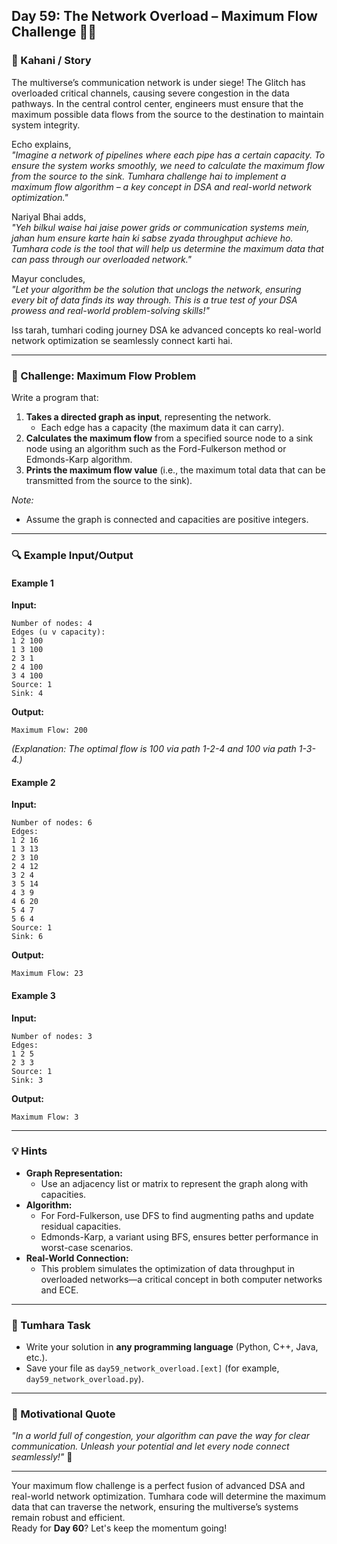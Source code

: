 ## **Day 59: The Network Overload – Maximum Flow Challenge** 🚦🔄

### **📜 Kahani / Story**  
The multiverse’s communication network is under siege! The Glitch has overloaded critical channels, causing severe congestion in the data pathways. In the central control center, engineers must ensure that the maximum possible data flows from the source to the destination to maintain system integrity.  

Echo explains,  
*"Imagine a network of pipelines where each pipe has a certain capacity. To ensure the system works smoothly, we need to calculate the maximum flow from the source to the sink. Tumhara challenge hai to implement a maximum flow algorithm – a key concept in DSA and real-world network optimization."*  

Nariyal Bhai adds,  
*"Yeh bilkul waise hai jaise power grids or communication systems mein, jahan hum ensure karte hain ki sabse zyada throughput achieve ho. Tumhara code is the tool that will help us determine the maximum data that can pass through our overloaded network."*  

Mayur concludes,  
*"Let your algorithm be the solution that unclogs the network, ensuring every bit of data finds its way through. This is a true test of your DSA prowess and real-world problem-solving skills!"*

Iss tarah, tumhari coding journey DSA ke advanced concepts ko real-world network optimization se seamlessly connect karti hai.

---

### **🎯 Challenge: Maximum Flow Problem**  
Write a program that:  
1. **Takes a directed graph as input**, representing the network.  
   - Each edge has a capacity (the maximum data it can carry).  
2. **Calculates the maximum flow** from a specified source node to a sink node using an algorithm such as the Ford-Fulkerson method or Edmonds-Karp algorithm.  
3. **Prints the maximum flow value** (i.e., the maximum total data that can be transmitted from the source to the sink).

*Note:*  
- Assume the graph is connected and capacities are positive integers.

---

### **🔍 Example Input/Output**

#### **Example 1**  
**Input:**  
```
Number of nodes: 4
Edges (u v capacity):
1 2 100
1 3 100
2 3 1
2 4 100
3 4 100
Source: 1
Sink: 4
```  
**Output:**  
```
Maximum Flow: 200
```  
*(Explanation: The optimal flow is 100 via path 1-2-4 and 100 via path 1-3-4.)*

#### **Example 2**  
**Input:**  
```
Number of nodes: 6
Edges:
1 2 16
1 3 13
2 3 10
2 4 12
3 2 4
3 5 14
4 3 9
4 6 20
5 4 7
5 6 4
Source: 1
Sink: 6
```  
**Output:**  
```
Maximum Flow: 23
```

#### **Example 3**  
**Input:**  
```
Number of nodes: 3
Edges:
1 2 5
2 3 3
Source: 1
Sink: 3
```  
**Output:**  
```
Maximum Flow: 3
```

---

### **💡 Hints**  
- **Graph Representation:**  
  - Use an adjacency list or matrix to represent the graph along with capacities.  
- **Algorithm:**  
  - For Ford-Fulkerson, use DFS to find augmenting paths and update residual capacities.  
  - Edmonds-Karp, a variant using BFS, ensures better performance in worst-case scenarios.
- **Real-World Connection:**  
  - This problem simulates the optimization of data throughput in overloaded networks—a critical concept in both computer networks and ECE.

---

### **📝 Tumhara Task**  
- Write your solution in **any programming language** (Python, C++, Java, etc.).  
- Save your file as `day59_network_overload.[ext]` (for example, `day59_network_overload.py`).

---

### **🌟 Motivational Quote**  
*"In a world full of congestion, your algorithm can pave the way for clear communication. Unleash your potential and let every node connect seamlessly!"* 🚀

---

Your maximum flow challenge is a perfect fusion of advanced DSA and real-world network optimization. Tumhara code will determine the maximum data that can traverse the network, ensuring the multiverse’s systems remain robust and efficient.  
Ready for **Day 60**? Let's keep the momentum going!